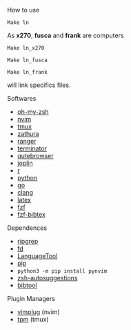 
How to use

`Make ln` 

As __x270__, __fusca__ and __frank__ are computers 

`Make ln_x270` 

`Make ln_fusca` 

`Make ln_frank` 

will link specifics files. 

Softwares
- [oh-my-zsh](https://ohmyz.sh/)
- [nvim](https://neovim.io/)
- [tmux](https://github.com/tmux/tmux/wiki)
- [zathura](https://pwmt.org/projects/zathura/)
- [ranger](https://github.com/ranger/ranger)
- [terminator](https://gnometerminator.blogspot.com/p/introduction.html)
- [qutebrowser](https://qutebrowser.org/)
- [joplin](https://joplinapp.org/)
- [r](https://cran.r-project.org/)
- [python](https://duckduckgo.com/?q=python+site:www.python.org)
- [go](https://golang.org/)
- [clang](https://clang.llvm.org/)
- [latex](https://wiki.archlinux.org/index.php/TeX_Live)
- [fzf](https://github.com/junegunn/fzf)
- [fzf-bibtex](https://github.com/msprev/fzf-bibtex)

Dependences 
- [ripgrep](https://github.com/BurntSushi/ripgrep)
- [fd](https://github.com/sharkdp/fd)
- [LanguageTool](https://github.com/dpelle/vim-LanguageTool)
- [pip](https://pypi.org/project/pip/)
-  `python3 -m pip install pynvim`
- [zsh-autosuggestions](https://github.com/zsh-users/zsh-autosuggestions)
- [bibtool](https://ctan.org/pkg/bibtool?lang=en)

Plugin Managers
- [vimplug](https://github.com/junegunn/vim-plug) (nvim)
- [tpm](https://github.com/tmux-plugins/tpm) (tmux)



